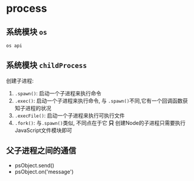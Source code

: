 # process


## 系统模块 `os`
`os api`


## 系统模块 `childProcess`

创建子进程:  
1. `.spawn()`: 启动一个子进程来执行命令
2. `.exec()`: 启动一个子进程来执行命令, 与 `.spawn()`不同,它有一个回调函数获知子进程的状况
3. `.execFile()`: 启动一个子进程来执行可执行文件
4. `.fork()`: 与`.spawn()`类似, 不同点在于它 __只__ 创建Node的子进程只需要执行JavaScript文件模块即可


## 父子进程之间的通信

- psObject.send()
- psObject.on('message')
